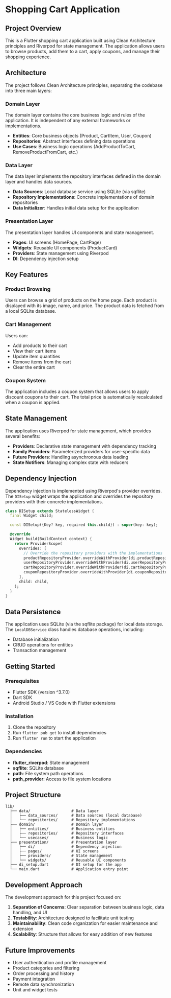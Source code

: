 # Shopping Cart Application

## Project Overview

This is a Flutter shopping cart application built using Clean Architecture principles and Riverpod for state management. The application allows users to browse products, add them to a cart, apply coupons, and manage their shopping experience.

## Architecture

The project follows Clean Architecture principles, separating the codebase into three main layers:

### Domain Layer

The domain layer contains the core business logic and rules of the application. It is independent of any external frameworks or implementations.

- **Entities**: Core business objects (Product, CartItem, User, Coupon)
- **Repositories**: Abstract interfaces defining data operations
- **Use Cases**: Business logic operations (AddProductToCart, RemoveProductFromCart, etc.)

### Data Layer

The data layer implements the repository interfaces defined in the domain layer and handles data sources.

- **Data Sources**: Local database service using SQLite (via sqflite)
- **Repository Implementations**: Concrete implementations of domain repositories
- **Data Initializer**: Handles initial data setup for the application

### Presentation Layer

The presentation layer handles UI components and state management.

- **Pages**: UI screens (HomePage, CartPage)
- **Widgets**: Reusable UI components (ProductCard)
- **Providers**: State management using Riverpod
- **DI**: Dependency injection setup

## Key Features

### Product Browsing

Users can browse a grid of products on the home page. Each product is displayed with its image, name, and price. The product data is fetched from a local SQLite database.

### Cart Management

Users can:
- Add products to their cart
- View their cart items
- Update item quantities
- Remove items from the cart
- Clear the entire cart

### Coupon System

The application includes a coupon system that allows users to apply discount coupons to their cart. The total price is automatically recalculated when a coupon is applied.

## State Management

The application uses Riverpod for state management, which provides several benefits:

- **Providers**: Declarative state management with dependency tracking
- **Family Providers**: Parameterized providers for user-specific data
- **Future Providers**: Handling asynchronous data loading
- **State Notifiers**: Managing complex state with reducers

## Dependency Injection

Dependency injection is implemented using Riverpod's provider overrides. The `DISetup` widget wraps the application and overrides the repository providers with their concrete implementations.

```dart
class DISetup extends StatelessWidget {
  final Widget child;

  const DISetup({Key? key, required this.child}) : super(key: key);

  @override
  Widget build(BuildContext context) {
    return ProviderScope(
      overrides: [
        // Override the repository providers with the implementations
        productRepositoryProvider.overrideWithProvider(di.productRepositoryProvider),
        userRepositoryProvider.overrideWithProvider(di.userRepositoryProvider),
        cartRepositoryProvider.overrideWithProvider(di.cartRepositoryProvider),
        couponRepositoryProvider.overrideWithProvider(di.couponRepositoryProvider),
      ],
      child: child,
    );
  }
}
```

## Data Persistence

The application uses SQLite (via the sqflite package) for local data storage. The `LocalDBService` class handles database operations, including:

- Database initialization
- CRUD operations for entities
- Transaction management

## Getting Started

### Prerequisites

- Flutter SDK (version ^3.7.0)
- Dart SDK
- Android Studio / VS Code with Flutter extensions

### Installation

1. Clone the repository
2. Run `flutter pub get` to install dependencies
3. Run `flutter run` to start the application

### Dependencies

- **flutter_riverpod**: State management
- **sqflite**: SQLite database
- **path**: File system path operations
- **path_provider**: Access to file system locations

## Project Structure

```
lib/
  ├── data/                  # Data layer
  │   ├── data_sources/      # Data sources (local database)
  │   └── repositories/      # Repository implementations
  ├── domain/                # Domain layer
  │   ├── entities/          # Business entities
  │   ├── repositories/      # Repository interfaces
  │   └── usecases/          # Business logic
  ├── presentation/          # Presentation layer
  │   ├── di/                # Dependency injection
  │   ├── pages/             # UI screens
  │   ├── providers/         # State management
  │   └── widgets/           # Reusable UI components
  ├── di_setup.dart          # DI setup for the app
  └── main.dart              # Application entry point
```

## Development Approach

The development approach for this project focused on:

1. **Separation of Concerns**: Clear separation between business logic, data handling, and UI
2. **Testability**: Architecture designed to facilitate unit testing
3. **Maintainability**: Clean code organization for easier maintenance and extension
4. **Scalability**: Structure that allows for easy addition of new features

## Future Improvements

- User authentication and profile management
- Product categories and filtering
- Order processing and history
- Payment integration
- Remote data synchronization
- Unit and widget tests
